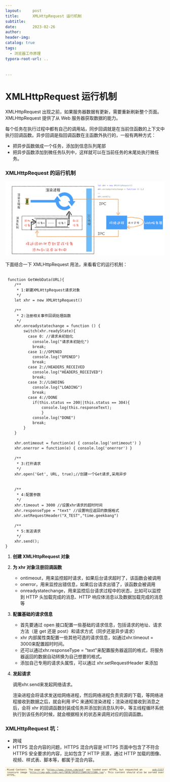 ```yaml
---
layout:     post
title:      XMLHttpRequest 运行机制
subtitle:  
date:       2023-02-26
author:     
header-img: 
catalog: true
tags:
  - 浏览器工作原理
typora-root-url: ..


---
```




# XMLHttpRequest 运行机制

XMLHttpRequest 出现之前，如果服务器数据有更新，需要重新刷新整个页面。XMLHttpRequest 提供了从 Web 服务器获取数据的能力。

每个任务在执行过程中都有自己的调用站，同步回调就是在当前住函数的上下文中执行回调函数。异步回调是指回调函数在主函数外执行的，一般有两种方式：

- 把异步函数做成一个任务，添加到信息队列尾部
- 把异步函数添加到微任务队列中，这样就可以在当前任务的末尾处执行微任务。



### XMLHttpRequest 的运行机制

<img src="/../img/postImage/image-20230302000029697.png" alt="image-20230302000029697" style="zoom: 50%;" />

下面结合一下 XMLHttpRequest 用法，来看看它的运行机制：

```

 function GetWebData(URL){
    /**
     * 1:新建XMLHttpRequest请求对象
     */
    let xhr = new XMLHttpRequest()

    /**
     * 2:注册相关事件回调处理函数 
     */
    xhr.onreadystatechange = function () {
        switch(xhr.readyState){
          case 0: //请求未初始化
            console.log("请求未初始化")
            break;
          case 1://OPENED
            console.log("OPENED")
            break;
          case 2://HEADERS_RECEIVED
            console.log("HEADERS_RECEIVED")
            break;
          case 3://LOADING  
            console.log("LOADING")
            break;
          case 4://DONE
            if(this.status == 200||this.status == 304){
                console.log(this.responseText);
                }
            console.log("DONE")
            break;
        }
    }

    xhr.ontimeout = function(e) { console.log('ontimeout') }
    xhr.onerror = function(e) { console.log('onerror') }

    /**
     * 3:打开请求
     */
    xhr.open('Get', URL, true);//创建一个Get请求,采用异步


    /**
     * 4:配置参数
     */
    xhr.timeout = 3000 //设置xhr请求的超时时间
    xhr.responseType = "text" //设置响应返回的数据格式
    xhr.setRequestHeader("X_TEST","time.geekbang")

    /**
     * 5:发送请求
     */
    xhr.send();
}
```

1. **创建 XMLHttpRequest 对象**

2. **为 xhr 对象注册回调函数**

    - ontimeout，用来监控超时请求，如果后台请求超时了，该函数会被调用
    - onerror，用来监控出错信息，如果后台请求出错了，该函数会被调用
    - onreadystatechange，用来监控后台请求过程中的状态，比如可以监控到 HTTP 头加载完成的消息、HTTP 响应体消息以及数据加载完成的消息等

3. **配置基础的请求信息**

    - 首先要通过 open 接口配置一些基础的请求信息，包括请求的地址、请求方法（是 get 还是 post）和请求方式（同步还是异步请求）
    - xhr 内部属性类配置一些其他可选的请求信息，如通过xhr.timeout = 3000来配置超时时间。
    - 还可以通过xhr.responseType = "text"来配置服务器返回的格式，将服务器返回的数据自动转换为自己想要的格式。
    - 添加自己专用的请求头属性，可以通过 xhr.setRequestHeader 来添加

4. **发起请求**

    调用xhr.send来发起网络请求。

    渲染进程会将请求发送给网络进程，然后网络进程负责资源的下载，等网络进程接收到数据之后，就会利用 IPC 来通知渲染进程；渲染进程接收到消息之后，会将 xhr 的回调函数封装成任务并添加到消息队列中，等主线程循环系统执行到该任务的时候，就会根据相关的状态来调用对应的回调函数。



### XMLHttpRequest 坑：

- 跨域
- HTTPS 混合内容的问题，HTTPS 混合内容是 HTTPS 页面中包含了不符合 HTTPS 安全要求的内容，比如包含了 HTTP 资源，通过 HTTP 加载的图像、视频、样式表、脚本等，都属于混合内容。

![image-20230302232157194](/../img/postImage/image-20230302232157194.png)